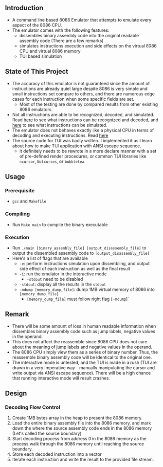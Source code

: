 ## Introduction

- A command line based 8086 Emulator that attempts to emulate every aspect of 
the 8086 CPU.
- The emulator comes with the following features:
    - dissembles binary assembly code into the original readable assembly code 
    (There are a few remarks)
    - simulates instructions execution and side effects on the virtual 8086 CPU 
    and virtual 8086 memory
    - TUI based simulation

## State of This Project

- The accuracy of this emulator is not guaranteed since the amount of instructions 
are already quiet large despite 8086 is very simple and small instructions set 
compare to others, and there are numerous edge cases for each instruction when 
some specific fields are set.
    - Most of the testing are done by compared results from other existing 
    8086 emulators.
- Not all instructions are able to be recognized, decoded, and simulated. Read 
[here](url) to see what instructions can be recognized and decoded, and [here](url) 
to see what instructions can be simulated.
- The emulator does not behaves exactly like a physical CPU in terms of decoding 
and executing instructions. Read [here](url)
- The source code for TUI was badly written. I implemented it as I learn about 
how to make TUI application with ANSI escape sequence. 
    - It definitely needs to be rewrote in a more declare manner with a set of 
    pre-defined render procedures, or common TUI libraries like `ncursor`, 
    `Notcurses`, or `bubbletea`.

## Usage

### Prerequisite 

- `gcc` and `Makefile`

### Compiling

- Run `Make main` to compile the binary executable

### Execution

- Run `./main [binary_assembly_file] [output_disassembly_file]` to output the 
dissembled assembly code to `[output_disassembly_file]`
- Here's a list of flags that are available
    - `-e`: perform instructions simulation upon dissembling, and output 
    side effect of each instruction as well as the final result
    - `-i`: run the emulator in the interactive mode
        - `-stdout` need to be disabled
    - `-stdout`: display all the results in the `stdout`
    - `-mdump [memory_dump_file]`: dump 1MB virtual memory of 8086 into 
    `[memory_dump_file]`
        - `[memory_dump_file]` must follow right flag `[-mdump`]`


## Remark

- There will be some amount of loss in human readable information when dissembles 
binary assembly code such as jump labels, negative values in the operand. 
- This does not affect the reassemble since 8086 CPU does not care about the 
meaning of jump labels and negative values in the operand. 
- The 8086 CPU simply view them as a series of binary number. Thus, the 
reassemble binary assembly code will be identical to the original one.
- The interactive mode is untested, and the TUI is made in a rush (TUI are drawn 
in a very imperative way - manually manipulating the cursor and write output via 
ANSI escape sequence). There will be a high chance that running interactive 
mode will result crashes.

## Design

### Decoding Flow Control

1. Create 1MB bytes array in the heap to present the 8086 memory.
2. Load the entire binary assembly file into the 8086 memory, and mark down the 
where the source assembly code ends in the 8086 memory (Let's called the source 
boundary)
3. Start decoding process from address 0 in the 8086 memory as the process walk 
through the 8086 memory until reaching the source boundary.
4. Store each decoded instruction into a vector
5. Iterate each instruction and write the result to the provided file stream.
